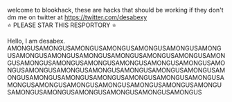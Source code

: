 welcome to blookhack, these are hacks that should be working if they don't dm me on twitter at https://twitter.com/desabexy                         
                       ⭐ PLEASE STAR THIS RESPORTORY ⭐

Hello, I am desabex. AMONGUSAMONGUSAMONGUSAMONGUSAMONGUSAMONGUSAMONGUSAMONGUSAMONGUSAMONGUSAMONGUSAMONGUSAMONGUSAMONGUSAMONGUSAMONGUSAMONGUSAMONGUSAMONGUSAMONGUSAMONGUSAMONGUSAMONGUSAMONGUSAMONGUSAMONGUSAMONGUSAMONGUSAMONGUSAMONGUSAMONGUSAMONGUSAMONGUSAMONGUSAMONGUSAMONGUSAMONGUSAMONGUSAMONGUSAMONGUSAMONGUSAMONGUSAMONGUSAMONGUSAMONGUSAMONGUSAMONGUS
